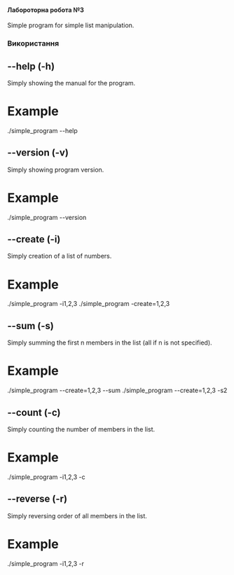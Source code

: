 #### Лабороторна робота №3
Simple program for simple list manipulation.
### Використання
## --help (-h)
Simply showing the manual for the program.
# Example
./simple_program --help
## --version (-v) 
Simply showing program version.
# Example
./simple_program --version
## --create (-i)
Simply creation of a list of numbers.
# Example
./simple_program -i1,2,3
./simple_program -create=1,2,3
## --sum (-s)
Simply summing the first n members in the list (all if n is not specified).
# Example
./simple_program --create=1,2,3 --sum
./simple_program --create=1,2,3 -s2
## --count (-c)
Simply counting the number of members in the list.
# Example
./simple_program -i1,2,3 -c
## --reverse (-r)
Simply reversing order of all members in the list.
# Example
./simple_program -i1,2,3 -r
